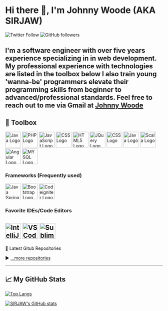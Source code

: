 # Hi there 👋, I'm Johnny Woode (AKA SIRJAW)

![Twitter Follow](https://img.shields.io/twitter/follow/sirjaw2?color=green&logo=twitter&style=plastic)
![GitHub followers](https://img.shields.io/github/followers/johnnywoode?color=green&label=Follow&logo=github&style=plastic)

I'm a software engineer with over five years experience specializing in in web development. My professional experience with technologies are listed in the toolbox below
I also train young 'wanna-be' programmers elevate their programming skills from beginner to advanced/professional standards. Feel free to reach out to me via Gmail at <a href="mailto:johnnywoode@gmail.com">Johnny Woode</a>
--

## 🧰 Toolbox

<img src="https://worldvectorlogo.com/download/java-4.svg" alt="Java Logo" width="50" height="50"/> <img src="https://cdn.worldvectorlogo.com/logos/php.svg" alt="PHP Logo" width="50" height="50"/> <img src="https://cdn.worldvectorlogo.com/logos/javascript.svg" alt="JavaScript Logo" width="50" height="50"/> <img src="https://cdn.worldvectorlogo.com/logos/css3.svg" alt="CSS Logo" width="50" height="50"/> <img src="https://cdn.worldvectorlogo.com/logos/html5.svg" alt="HTML5 Logo" width="50" height="50"/> <img src="https://cdn.worldvectorlogo.com/logos/jquery.svg" alt="JQuery Logo" width="50" height="50"/> <img src="https://cdn.worldvectorlogo.com/logos/ajax-5.svg" alt="CSS Logo" width="50" height="50"/> <img src="https://cdn.worldvectorlogo.com/logos/java-14.svg" alt="Java Logo" width="50" height="50"/> <img src="https://cdn.worldvectorlogo.com/logos/scala-4.svg" alt="Scala Logo" width="50" height="50"/> <img src="https://cdn.worldvectorlogo.com/logos/angular-icon.svg" alt="Angular Logo" width="50" height="50"/> <img src="https://cdn.worldvectorlogo.com/logos/mysql-6.svg" alt="MYSQL Logo" width="50" height="50"/>

### Frameworks (Frequently used)
<img src="https://cdn.worldvectorlogo.com/logos/spring.svg" alt="Java Spring Logo" width="50" height="50"/> <img src="https://cdn.worldvectorlogo.com/logos/bootstrap.svg" alt="Bootstrap Logo" width="50" height="50"/> <img src="https://cdn.worldvectorlogo.com/logos/codeigniter.svg" alt="Codeigniter Logo" width="50" height="50"/>

### Favorite IDEs/Code Editors 
<img src="https://cdn.worldvectorlogo.com/logos/intellij-idea.svg" alt="IntelliJ Logo" width="50" height="50"/> <img src="https://cdn.worldvectorlogo.com/logos/visual-studio-code.svg" alt="VS Code Logo" width="50" height="50"/> <img src="https://cdn.worldvectorlogo.com/logos/sublime-text.svg" alt="Sublime Text Logo" width="50" height="50"/>
---


📘 Latest Gitub Repositories

<!-- BLOG-POST-LIST:START -->
<!-- BLOG-POST-LIST:END -->

▶ [...more repositories](https://github.com/Johnnywoode?tab=repositories)

---

## &#x1f4c8; My GitHub Stats

[![Top Langs](https://github-readme-stats.vercel.app/api/top-langs/?username=johnnywoode&langs_count=8&hide=&theme=radical)](https://github.com/anuraghazra/github-readme-stats)

[![SIRJAW's GitHub stats](https://github-readme-stats.vercel.app/api?username=johnnywoode&theme=radical)](https://github.com/anuraghazra/github-readme-stats)

